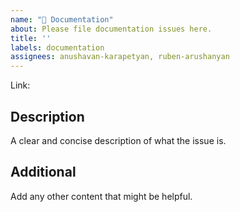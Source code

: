 ```yaml
---
name: "📃 Documentation"
about: Please file documentation issues here.
title: ''
labels: documentation
assignees: anushavan-karapetyan, ruben-arushanyan
---
```


Link: 

## Description

A clear and concise description of what the issue is.

## Additional

Add any other content that might be helpful.
